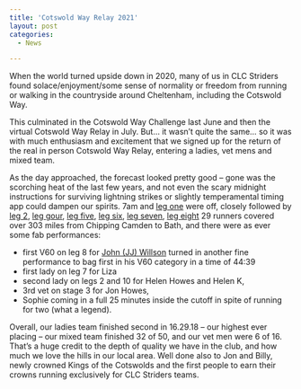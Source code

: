 ```yaml
---
title: 'Cotswold Way Relay 2021'
layout: post
categories:
  - News

---
```


When the world turned upside down in 2020, many of us in CLC Striders found solace/enjoyment/some sense of normality or freedom from running or walking in the countryside around Cheltenham, including the Cotswold Way. 

This culminated in the Cotswold Way Challenge last June and then the virtual Cotswold Way Relay in July. But… it wasn’t quite the same… so it was with much enthusiasm and excitement that we signed up for the return of the real in person Cotswold Way Relay, entering a ladies, vet mens and mixed team. 

As the day approached, the forecast looked pretty good – gone was the scorching heat of the last few years, and not even the scary midnight instructions for surviving lightning strikes or slightly temperamental timing app could dampen our spirits. 7am and [leg one](/images/2021/07/2021-07-15-Cotswold-relay-8.jpg "leg one") were off, closely followed by [leg 2](/images/2021/07/2021-07-15-Cotswold-relay-6.jpg "leg two"), [leg gour](/images/2021/07/2021-07-15-Cotswold-relay-7.jpg "leg four"), [leg five](/images/2021/07/2021-07-15-Cotswold-relay-3.jpg "leg five"), [leg six](/images/2021/07/2021-07-15-Cotswold-relay-2.jpg "leg six"), [leg seven](/images/2021/07/2021-07-15-Cotswold-relay-1.jpg "leg seven"), [leg eight](/images/2021/07/2021-07-15-Cotswold-relay-4.jpg "leg eight") 29 runners covered over 303 miles from Chipping Camden to Bath, and there were as ever some fab performances: 

* first V60 on leg 8 for [John (JJ) Willson](/images/2021/07/JJ_Willson_Cotswold_relay_MV60.jpg "John (JJ) Willson") turned in another fine performance to bag first in his V60 category in a time of 44:39
* first lady on leg 7 for Liza
* second lady on legs 2 and 10 for Helen Howes and Helen K, 
* 3rd vet on stage 3 for Jon Howes, 
* Sophie coming in a full 25 minutes inside the cutoff in spite of running for two (what a legend). 
 
Overall, our ladies team finished second in 16.29.18 – our highest ever placing – our mixed team finished 32 of 50, and our vet men were 6 of 16. That’s a huge credit to the depth of quality we have in the club, and how much we love the hills in our local area. Well done also to Jon and Billy, newly crowned Kings of the Cotswolds and the first people to earn their crowns running exclusively for CLC Striders teams.


